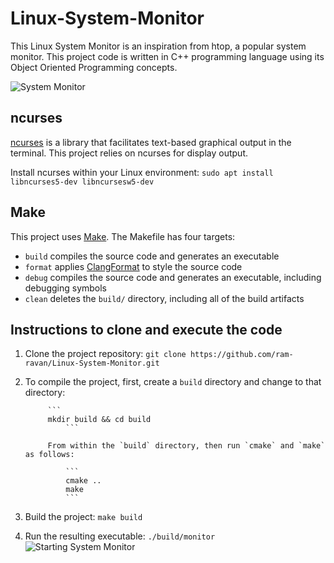 # Linux-System-Monitor

This Linux System Monitor is an inspiration from htop, a popular system monitor. This project code is written in C++ programming language using its Object Oriented Programming concepts.

![System Monitor](images/monitor.png)

## ncurses
[ncurses](https://www.gnu.org/software/ncurses/) is a library that facilitates text-based graphical output in the terminal. This project relies on ncurses for display output.

Install ncurses within your Linux environment: `sudo apt install libncurses5-dev libncursesw5-dev`

## Make
This project uses [Make](https://www.gnu.org/software/make/). The Makefile has four targets:
* `build` compiles the source code and generates an executable
* `format` applies [ClangFormat](https://clang.llvm.org/docs/ClangFormat.html) to style the source code
* `debug` compiles the source code and generates an executable, including debugging symbols
* `clean` deletes the `build/` directory, including all of the build artifacts

## Instructions to clone and execute the code

1. Clone the project repository: `git clone https://github.com/ram-ravan/Linux-System-Monitor.git`

2. To compile the project, first, create a `build` directory and change to that directory:

            ```
            mkdir build && cd build
                ```
            
            From within the `build` directory, then run `cmake` and `make` as follows:

                ```
                cmake ..
                make
                ```

2. Build the project: `make build`

3. Run the resulting executable: `./build/monitor`
![Starting System Monitor](images/starting_monitor.png)